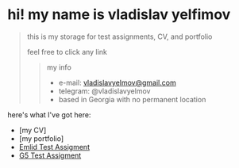# hi! my name is vladislav yelfimov

> this is my storage for test assignments, CV, and portfolio
> 
> feel free to click any link
>
>> my info
>> - e-mail: vladislavyelmov@gmail.com
>> - telegram: @vladislavyelmov
>> - based in Georgia with no permanent location

here's what I've got here:

- [my CV]
- [my portfolio]
- [Emlid Test Assigment](emlid_test_assigment.md)
- [G5 Test Assigment](G5_test_assigment.md)

